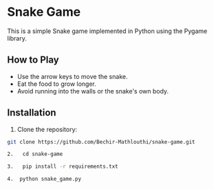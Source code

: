 # Snake Game

This is a simple Snake game implemented in Python using the Pygame library.

## How to Play

- Use the arrow keys to move the snake.
- Eat the food to grow longer.
- Avoid running into the walls or the snake's own body.

## Installation 

 1. Clone the repository:
   ```bash
   git clone https://github.com/Bechir-Mathlouthi/snake-game.git

 2.   cd snake-game

 3.   pip install -r requirements.txt

 4.  python snake_game.py